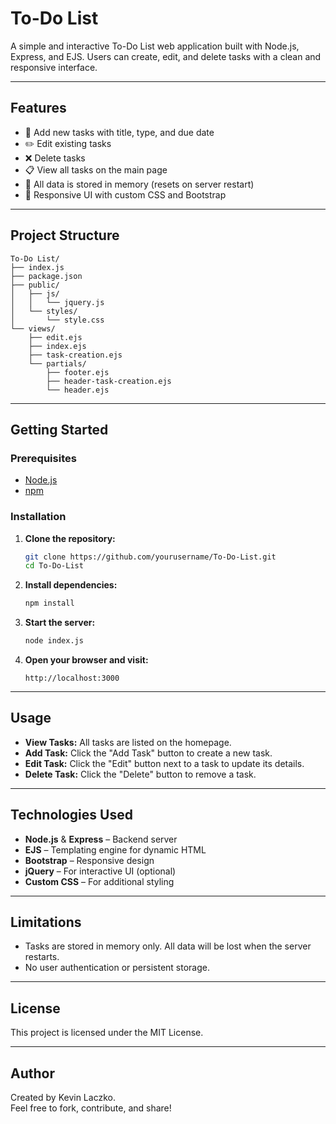 # To-Do List

A simple and interactive To-Do List web application built with Node.js, Express, and EJS. Users can create, edit, and delete tasks with a clean and responsive interface.

---

## Features

- 📝 Add new tasks with title, type, and due date
- ✏️ Edit existing tasks
- ❌ Delete tasks
- 📋 View all tasks on the main page
- 💾 All data is stored in memory (resets on server restart)
- 🎨 Responsive UI with custom CSS and Bootstrap

---

## Project Structure

```
To-Do List/
├── index.js
├── package.json
├── public/
│   ├── js/
│   │   └── jquery.js
│   └── styles/
│       └── style.css
└── views/
    ├── edit.ejs
    ├── index.ejs
    ├── task-creation.ejs
    └── partials/
        ├── footer.ejs
        ├── header-task-creation.ejs
        └── header.ejs
```

---

## Getting Started

### Prerequisites

- [Node.js](https://nodejs.org/)
- [npm](https://www.npmjs.com/)

### Installation

1. **Clone the repository:**
    ```bash
    git clone https://github.com/yourusername/To-Do-List.git
    cd To-Do-List
    ```

2. **Install dependencies:**
    ```bash
    npm install
    ```

3. **Start the server:**
    ```bash
    node index.js
    ```

4. **Open your browser and visit:**
    ```
    http://localhost:3000
    ```

---

## Usage

- **View Tasks:** All tasks are listed on the homepage.
- **Add Task:** Click the "Add Task" button to create a new task.
- **Edit Task:** Click the "Edit" button next to a task to update its details.
- **Delete Task:** Click the "Delete" button to remove a task.

---

## Technologies Used

- **Node.js** & **Express** – Backend server
- **EJS** – Templating engine for dynamic HTML
- **Bootstrap** – Responsive design
- **jQuery** – For interactive UI (optional)
- **Custom CSS** – For additional styling

---

## Limitations

- Tasks are stored in memory only. All data will be lost when the server restarts.
- No user authentication or persistent storage.

---

## License

This project is licensed under the MIT License.

---

## Author

Created by Kevin Laczko.  
Feel free to fork, contribute, and share!

